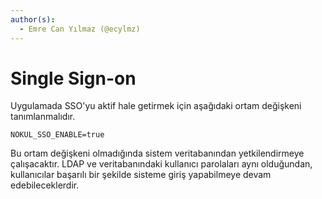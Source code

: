 ```yaml
---
author(s):
  - Emre Can Yılmaz (@ecylmz)
---
```


Single Sign-on
==============

Uygulamada SSO'yu aktif hale getirmek için aşağıdaki ortam değişkeni tanımlanmalıdır.

```text
NOKUL_SSO_ENABLE=true
```

Bu ortam değişkeni olmadığında sistem veritabanından yetkilendirmeye çalışacaktır. LDAP ve veritabanındaki kullanıcı
parolaları aynı olduğundan, kullanıcılar başarılı bir şekilde sisteme giriş yapabilmeye devam edebileceklerdir.
